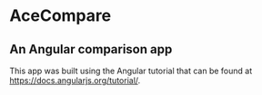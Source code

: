 # AceCompare

## An Angular comparison app

This app was built using the Angular tutorial that can be found at https://docs.angularjs.org/tutorial/.